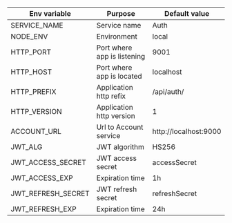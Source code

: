| Env variable       | Purpose                     | Default value         |
| ------------------ | --------------------------- | --------------------- |
| SERVICE_NAME       | Service name                | Auth                  |
| NODE_ENV           | Environment                 | local                 |
| HTTP_PORT          | Port where app is listening | 9001                  |
| HTTP_HOST          | Port where app is located   | localhost             |
| HTTP_PREFIX        | Application http refix      | /api/auth/            |
| HTTP_VERSION       | Application http version    | 1                     |
| ACCOUNT_URL        | Url to Account service      | http://localhost:9000 |
| JWT_ALG            | JWT algorithm               | HS256                 |
| JWT_ACCESS_SECRET  | JWT access secret           | accessSecret          |
| JWT_ACCESS_EXP     | Expiration time             | 1h                    |
| JWT_REFRESH_SECRET | JWT refresh secret          | refreshSecret         |
| JWT_REFRESH_EXP    | Expiration time             | 24h                   |
